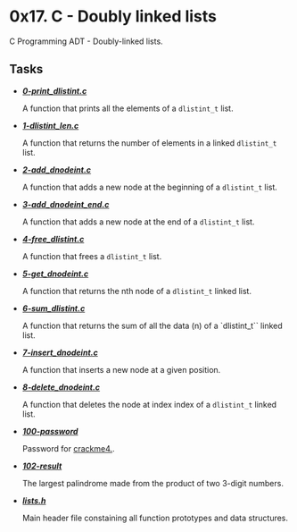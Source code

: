 # 0x17. C - Doubly linked lists
C Programming ADT - Doubly-linked lists.

## Tasks
- ***[0-print_dlistint.c](https://github.com/10thcode/alx-low_level_programming/blob/main/0x17-doubly_linked_lists/0-print_dlistint.c)***

  A function that prints all the elements of a `dlistint_t` list.

- ***[1-dlistint_len.c](https://github.com/10thcode/alx-low_level_programming/blob/main/0x17-doubly_linked_lists/1-dlistint_len.c)***

    A function that returns the number of elements in a linked `dlistint_t` list.

- ***[2-add_dnodeint.c](https://github.com/10thcode/alx-low_level_programming/blob/main/0x17-doubly_linked_lists/2-add_dnodeint.c)***

    A function that adds a new node at the beginning of a `dlistint_t` list.

- ***[3-add_dnodeint_end.c](https://github.com/10thcode/alx-low_level_programming/blob/main/0x17-doubly_linked_lists/3-add_dnodeint_end.c)***

    A function that adds a new node at the end of a `dlistint_t` list.

- ***[4-free_dlistint.c](https://github.com/10thcode/alx-low_level_programming/blob/main/0x17-doubly_linked_lists/4-free_dlistint.c)***

    A function that frees a `dlistint_t` list.

- ***[5-get_dnodeint.c](https://github.com/10thcode/alx-low_level_programming/blob/main/0x17-doubly_linked_lists/5-get_dnodeint.c)***

    A function that returns the nth node of a `dlistint_t` linked list.

- ***[6-sum_dlistint.c](https://github.com/10thcode/alx-low_level_programming/blob/main/0x17-doubly_linked_lists/6-sum_dlistint.c)***

    A function that returns the sum of all the data (n) of a `dlistint_t`` linked list.

- ***[7-insert_dnodeint.c](https://github.com/10thcode/alx-low_level_programming/blob/main/0x17-doubly_linked_lists/7-insert_dnodeint.c)***

    A function that inserts a new node at a given position.

- ***[8-delete_dnodeint.c](https://github.com/10thcode/alx-low_level_programming/blob/main/0x17-doubly_linked_lists/8-delete_dnodeint.c)***

    A function that deletes the node at index index of a `dlistint_t` linked list.

- ***[100-password](https://github.com/10thcode/alx-low_level_programming/blob/main/0x17-doubly_linked_lists/100-password)***

    Password for [crackme4.](https://github.com/alx-tools/0x17.c/blob/master/crackme4).

- ***[102-result](https://github.com/10thcode/alx-low_level_programming/blob/main/0x17-doubly_linked_lists/102-result)***

    The largest palindrome made from the product of two 3-digit numbers.

- ***[lists.h](https://github.com/10thcode/alx-low_level_programming/blob/main/0x17-doubly_linked_lists/lists.h)***

    Main header file constaining all function prototypes and data structures.
